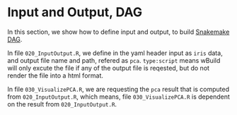 # Input and Output, DAG

In this section, we show how to define input and output, to build [Snakemake DAG](http://snakemake.readthedocs.io/en/stable/tutorial/basics.html).

In file `020_InputOutput.R`, we define in the yaml header input as `iris` data, and output file name and path, refered as `pca`. `type:script` means wBuild will only excute the file if any of the output file is reqested, but do not render the file into a html format.

In file `030_VisualizePCA.R`, we are requesting the `pca` result that is computed from `020_InputOutput.R`, which means, file `030_VisualizePCA.R` is dependent on the result from `020_InputOutput.R`.

